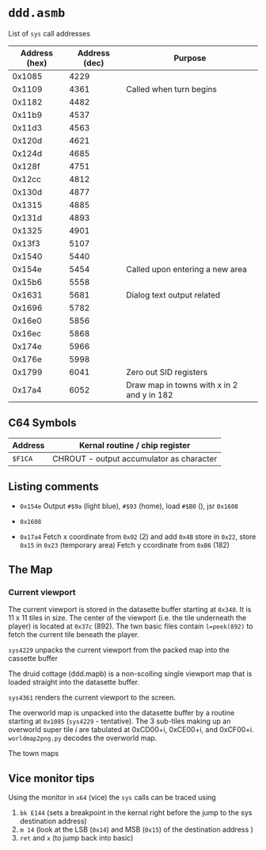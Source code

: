 # `ddd.asmb`

List of `sys` call addresses

Address (hex) | Address (dec) | Purpose
--------------|---------------|------------
0x1085 | 4229 |
0x1109 | 4361 | Called when turn begins  
0x1182 | 4482 |
0x11b9 | 4537 |
0x11d3 | 4563 |
0x120d | 4621 |
0x124d | 4685 |
0x128f | 4751 |
0x12cc | 4812 |
0x130d | 4877 |
0x1315 | 4885 |
0x131d | 4893 |
0x1325 | 4901 |
0x13f3 | 5107 |
0x1540 | 5440 |
0x154e | 5454 | Called upon entering a new area
0x15b6 | 5558 |
0x1631 | 5681 | Dialog text output related
0x1696 | 5782 |
0x16e0 | 5856 |
0x16ec | 5868 |
0x174e | 5966 |
0x176e | 5998 |
0x1799 | 6041 | Zero out SID registers
0x17a4 | 6052 | Draw map in towns with x in 2 and y in 182

## C64 Symbols

Address | Kernal routine / chip register
--------|-----------
`$F1CA` | CHROUT - output accumulator as character

## Listing comments

* `0x154e`
Output `#$9a` (light blue), `#$93` (home), load `#$B0` (), jsr `0x1608`

* `0x1608`

* `0x17a4`
Fetch x coordinate from `0x02` (2) and add `0x4B` store in `0x22`, store `0x15` in `0x23` (temporary area)
Fetch y ccordinate from `0xB6` (182)

## The Map

### Current viewport

The current viewport is stored in the datasette buffer starting at `0x340`. It is 11 x 11 tiles in size. The center of the viewport (i.e. the tile underneath the player) is located at `0x37c` (892). The twn basic files contain `l=peek(892)` to fetch the current tile beneath the player.

`sys4229` unpacks the current viewport from the packed map into the cassette buffer

The druid cottage (ddd.mapb) is a non-scolling single viewport map that is loaded straight into the datasette buffer.

`sys4361` renders the current viewport to the screen.

The overworld map is unpacked into the datasette buffer by a routine starting at `0x1085` (`sys4229` - tentative).
The 3 sub-tiles making up an overworld super tile _i_ are tabulated at 0xCD00+i, 0xCE00+i, and 0xCF00+i.
`worldmap2png.py` decodes the overworld map.

The town maps

## Vice monitor tips

Using the monitor in `x64` (vice) the `sys` calls can be traced using

1. `bk E144` (sets a breakpoint in the kernal right before the jump to the sys destination address)
2. `m 14` (look at the LSB (`0x14`) and MSB (`0x15`) of the destination address )
3. `ret` and `x` (to jump back into basic)
